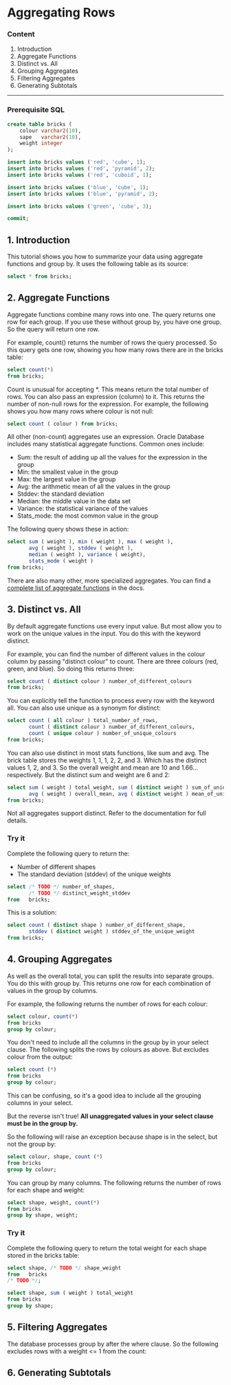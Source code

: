# Aggregating Rows

### Content

1. Introduction
2. Aggregate Functions
3. Distinct vs. All
4. Grouping Aggregates
5. Filtering Aggregates
6. Generating Subtotals

-----------------------------------------------------------------------------------------------------------------------

### Prerequisite SQL

```sql
create table bricks (
    colour varchar2(10),
    sape   varchar2(10),
    weight integer
);

insert into bricks values ('red', 'cube', 1);
insert into bricks values ('red', 'pyramid', 2);
insert into bricks values ('red', 'cuboid', 1);

insert into bricks values ('blue', 'cube', 1);
insert into bricks values ('blue', 'pyramid', 2);

insert into bricks values ('green', 'cube', 3);

commit;
```

## 1. Introduction

This tutorial shows you how to summarize your data using aggregate functions and group by. It uses the following table as its source:

```sql
select * from bricks;
```

## 2. Aggregate Functions

Aggregate functions combine many rows into one. The query returns one row for each group. If you use these without group by, you have one group. So the query will return one row.

For example, count() returns the number of rows the query processed. So this query gets one row, showing you how many rows there are in the bricks table:

```sql
select count(*)
from bricks;
```

Count is unusual for accepting *. This means return the total number of rows. You can also pass an expression (column) to it. This returns the number of non-null rows for the expression. For example, the following shows you how many rows where colour is not null:

```sql
select count ( colour ) from bricks;
```

All other (non-count) aggregates use an expression. Oracle Database includes many statistical aggregate functions. Common ones include:

- Sum: the result of adding up all the values for the expression in the group
- Min: the smallest value in the group
- Max: the largest value in the group
- Avg: the arithmetic mean of all the values in the group
- Stddev: the standard deviation
- Median: the middle value in the data set
- Variance: the statistical variance of the values
- Stats_mode: the most common value in the group

The following query shows these in action:

```sql
select sum ( weight ), min ( weight ), max ( weight ),
       avg ( weight ), stddev ( weight ),
       median ( weight ), variance ( weight),
       stats_mode ( weight )
from bricks;
```

There are also many other, more specialized aggregates. You can find a [complete list of aggregate functions](https://docs.oracle.com/en/database/oracle/oracle-database/23/sqlrf/Aggregate-Functions.html#GUID-62BE676B-AF18-4E63-BD14-25206FEA0848) in the docs.

## 3. Distinct vs. All

By default aggregate functions use every input value. But most allow you to work on the unique values in the input. You do this with the keyword distinct.

For example, you can find the number of different values in the colour column by passing "distinct colour" to count. There are three colours (red, green, and blue). So doing this returns three:

```sql
select count ( distinct colour ) number_of_different_colours
from bricks;
```

You can explicitly tell the function to process every row with the keyword all. You can also use unique as a synonym for distinct:

```sql
select count ( all colour ) total_number_of_rows,
       count ( distinct colour ) number_of_different_colours,
       count ( unique colour ) number_of_unique_colours
from bricks;
```

You can also use distinct in most stats functions, like sum and avg. The brick table stores the weights 1, 1, 1, 2, 2, and 3. Which has the distinct values 1, 2, and 3. So the overall weight and mean are 10 and 1.66... respectively. But the distinct sum and weight are 6 and 2:

```sql
select sum ( weight ) total_weight, sum ( distinct weight ) sum_of_unique_weights,
       avg ( weight ) overall_mean, avg ( distinct weight ) mean_of_unique_weights
from bricks;
```

Not all aggregates support distinct. Refer to the documentation for full details.

### Try it
Complete the following query to return the:

- Number of different shapes
- The standard deviation (stddev) of the unique weights

```sql
select /* TODO */ number_of_shapes,
       /* TODO */ distinct_weight_stddev
from   bricks;
```

This is a solution:

```sql
select count ( distinct shape ) number_of_different_shape,
       stddev ( distinct weight ) stddev_of_the_unique_weight
from bricks;
```

## 4. Grouping Aggregates

As well as the overall total, you can split the results into separate groups. You do this with group by. This returns one row for each combination of values in the group by columns.

For example, the following returns the number of rows for each colour:

```sql
select colour, count(*)
from bricks
group by colour;
```
You don't need to include all the columns in the group by in your select clause. The following splits the rows by colours as above. But excludes colour from the output:

```sql
select count (*)
from bricks
group by colour;
```

This can be confusing, so it's a good idea to include all the grouping columns in your select.

But the reverse isn't true! __All unaggregated values in your select clause must be in the group by.__

So the following will raise an exception because shape is in the select, but not the group by:

```sql
select colour, shape, count (*)
from bricks
group by colour;
```

You can group by many columns. The following returns the number of rows for each shape and weight:

```sql
select shape, weight, count(*)
from bricks
group by shape, weight;
```

### Try it
Complete the following query to return the total weight for each shape stored in the bricks table:

```sql
select shape, /* TODO */ shape_weight
from   bricks
/* TODO */;
```

```sql
select shape, sum ( weight ) total_weight
from bricks
group by shape;
```

## 5. Filtering Aggregates

The database processes group by after the where clause. So the following excludes rows with a weight <= 1 from the count:



## 6. Generating Subtotals

```sql
```
